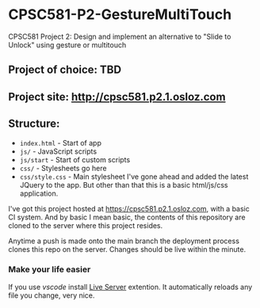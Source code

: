 # CPSC581-P2-GestureMultiTouch
CPSC581 Project 2: Design and implement an alternative to "Slide to Unlock" using gesture or multitouch

## Project of choice: TBD
## Project site: http://cpsc581.p2.1.osloz.com
## Structure:
* ```index.html``` - Start of app
* ```js/``` - JavaScript scripts
* ```js/start``` - Start of custom scripts
* ```css/``` - Stylesheets go here
* ```css/style.css``` - Main stylesheet
I've gone ahead and added the latest JQuery to the app. But other than that this is a basic html/js/css application. 

I've got this project hosted at https://cpsc581.p2.1.osloz.com, with a basic CI system. And by basic I mean basic, the contents of this repository are cloned to the server where this project resides.

Anytime a push is made onto the main branch the deployment process clones this repo on the server. Changes should be live within the minute.


### Make your life easier

If you use *vscode* install [Live Server](https://marketplace.visualstudio.com/items?itemName=ritwickdey.LiveServer) extention. It automatically reloads any file you change, very nice.
